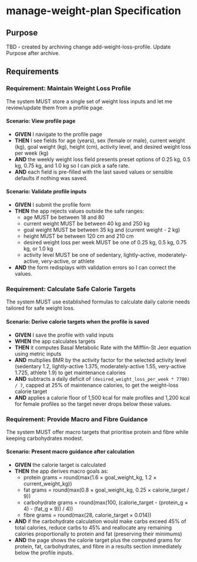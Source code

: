 # manage-weight-plan Specification

## Purpose
TBD - created by archiving change add-weight-loss-profile. Update Purpose after archive.
## Requirements
### Requirement: Maintain Weight Loss Profile
The system MUST store a single set of weight loss inputs and let me review/update them from a profile page.

#### Scenario: View profile page
- **GIVEN** I navigate to the profile page
- **THEN** I see fields for age (years), sex (female or male), current weight (kg), goal weight (kg), height (cm), activity level, and desired weight loss per week (kg)
- **AND** the weekly weight loss field presents preset options of 0.25 kg, 0.5 kg, 0.75 kg, and 1.0 kg so I can pick a safe rate.
- **AND** each field is pre-filled with the last saved values or sensible defaults if nothing was saved.

#### Scenario: Validate profile inputs
- **GIVEN** I submit the profile form
- **THEN** the app rejects values outside the safe ranges:
  - age MUST be between 18 and 80
  - current weight MUST be between 40 kg and 250 kg
  - goal weight MUST be between 35 kg and (current weight - 2 kg)
  - height MUST be between 120 cm and 210 cm
  - desired weight loss per week MUST be one of 0.25 kg, 0.5 kg, 0.75 kg, or 1.0 kg
  - activity level MUST be one of sedentary, lightly-active, moderately-active, very-active, or athlete
- **AND** the form redisplays with validation errors so I can correct the values.

### Requirement: Calculate Safe Calorie Targets
The system MUST use established formulas to calculate daily calorie needs tailored for safe weight loss.

#### Scenario: Derive calorie targets when the profile is saved
- **GIVEN** I save the profile with valid inputs
- **WHEN** the app calculates targets
- **THEN** it computes Basal Metabolic Rate with the Mifflin-St Jeor equation using metric inputs
- **AND** multiplies BMR by the activity factor for the selected activity level (sedentary 1.2, lightly-active 1.375, moderately-active 1.55, very-active 1.725, athlete 1.9) to get maintenance calories
- **AND** subtracts a daily deficit of `(desired_weight_loss_per_week * 7700) / 7`, capped at 25% of maintenance calories, to get the weight-loss calorie target
- **AND** applies a calorie floor of 1,500 kcal for male profiles and 1,200 kcal for female profiles so the target never drops below these values.

### Requirement: Provide Macro and Fibre Guidance
The system MUST offer macro targets that prioritise protein and fibre while keeping carbohydrates modest.

#### Scenario: Present macro guidance after calculation
- **GIVEN** the calorie target is calculated
- **THEN** the app derives macro goals as:
  - protein grams = round(max(1.6 × goal_weight_kg, 1.2 × current_weight_kg))
  - fat grams = round(max(0.8 × goal_weight_kg, 0.25 × calorie_target / 9))
  - carbohydrate grams = round(max(100, (calorie_target - (protein_g × 4) - (fat_g × 9)) / 4))
  - fibre grams = round(max(28, calorie_target × 0.014))
- **AND** if the carbohydrate calculation would make carbs exceed 45% of total calories, reduce carbs to 45% and reallocate any remaining calories proportionally to protein and fat (preserving their minimums)
- **AND** the page shows the calorie target plus the computed grams for protein, fat, carbohydrates, and fibre in a results section immediately below the profile inputs.


